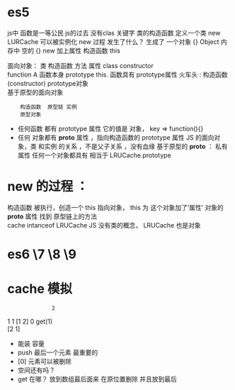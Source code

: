 # es5
  js中 函数是一等公民
  js的过去 没有clas  关键字 
  类的构造函数
  定义一个类 
  new LURCache 可以被实例化
  new 过程 发生了什么？ 
  生成了 一个对象  {}  Object 
  内存中 空的 {}  new 
  加上属性  构造函数 this 

  面向对象： 类        构造函数       方法     属性
         class     constructor    
        function A    函数本身  prototype this.
        函数具有 prototype属性 
        火车头  : 构造函数(constructor)    prototype对象  
        基于原型的面向对象

        构造函数  原型链 实例
        原型对象 

- 任何函数 都有 prototype 属性  它的值是 对象，
  key => function(){}
- 任何 对象都有  __proto__  属性 ，指向构造函数的 prototype 属性
  JS 的面向对象，类 和实例 的关系 ，不是父子关系  ，没有血缘
  基于原型的
       __proto__ ： 私有属性  任何一个对象都具有 相当于 LRUCache.prototype

# new 的过程 ：
  构造函数 被执行，创造一个 this  指向对象，
  this 为 这个对象加了‘属性’ 对象的 __proto__ 属性 找到 原型链上的方法  
  cache  intanceof LRUCache 
  JS 没有类的概念， LRUCache 也是对象 

# es6 \7 \8 \9 

# cache 模拟
                  2
  1               1 
  [1 2]           0
  get(1)        
  [2 1]
- 能装  容量
- push  最后一个元素  最重要的
- [0] 元素可以被删除
- 空间还有吗？
- get 在哪？ 放到数组最后面来 在原位置删除 并且放到最后
